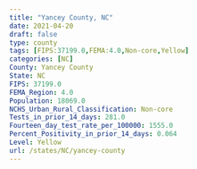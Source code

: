 ```yaml
---
title: "Yancey County, NC"
date: 2021-04-20
draft: false
type: county
tags: [FIPS:37199.0,FEMA:4.0,Non-core,Yellow]
categories: [NC]
County: Yancey County
State: NC
FIPS: 37199.0
FEMA_Region: 4.0
Population: 18069.0
NCHS_Urban_Rural_Classification: Non-core
Tests_in_prior_14_days: 281.0
Fourteen_day_test_rate_per_100000: 1555.0
Percent_Positivity_in_prior_14_days: 0.064
Level: Yellow
url: /states/NC/yancey-county
---
```



